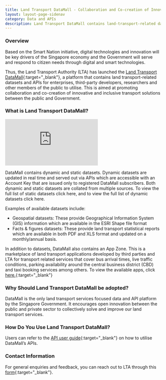 ```yaml
---
title: Land Transport DataMall - Collaboration and Co-creation of Innovative and Inclusive Transport Solutions
layout: layout-page-sidenav
category: Data and APIs
description: Land Transport DataMall contains land-transport-related datasets and APIs by LTA to promote public-private collaborations.
---
```


### Overview

Based on the Smart Nation initiative, digital technologies and innovation will be key drivers of the Singapore economy and the Government will serve and respond to citizen needs through digital and smart technologies.

Thus, the Land Transport Authority (LTA) has launched the [Land Transport DataMall](https://datamall.lta.gov.sg/content/datamall/en.html){:target="_blank"}, a platform that contains land transport-related datasets and APIs for enterprises, third-party developers, researchers and other members of the public to utilise. This is aimed at promoting collaboration and co-creation of innovative and inclusive transport solutions between the public and Government.

### What is Land Transport DataMall? 

<iframe src="https://youtu.be/33hWfDKSC20" frameborder="0" allow="accelerometer; autoplay; encrypted-media; gyroscope; picture-in-picture" allowfullscreen></iframe>

DataMall contains dynamic and static datasets. Dynamic datasets are updated in real time and served out via APIs which are accessible with an Account Key that are issued only to registered DataMall subscribers. Both dynamic and static datasets are collated from multiple sources. To view the full list of static datasets click here, and to view the full list of dynamic datasets click here.

Examples of available datasets include:
- Geospatial datasets: These provide Geographical Information System (GIS) information which are available in the ESRI Shape file format
- Facts & figures datasets: These provide land transport statistical reports which are available in both PDF and XLS format and updated on a monthly/annual basis.

In addition to datasets, DataMall also contains an App Zone. This is a marketplace of land transport applications developed by third parties and LTA for transport related services that cover bus arrival times, live traffic conditions, parking availability around the central business district (CBD) and taxi booking services among others. To view the available apps, click [here.](https://datamall.lta.gov.sg/content/datamall/en/app-zone.html){:target="_blank"}

### Why Should Land Transport DataMall be adopted? 

DataMall is the only land transport services focused data and API platform by the Singapore Government. It encourages open innovation between the public and private sector to collectively solve and improve our land transport services. 

### How Do You Use Land Transport DataMall? 

Users can refer to the [API user guide](https://datamall.lta.gov.sg/content/dam/datamall/datasets/LTA_DataMall_API_User_Guide1.pdf){:target="_blank"} on how to utilise DataMall’s APIs.

### Contact Information 

For general enquiries and feedback, you can reach out to LTA through this [form](https://form.gov.sg/#!/5e4369640f4d080011e9202c){:target="_blank"}.
